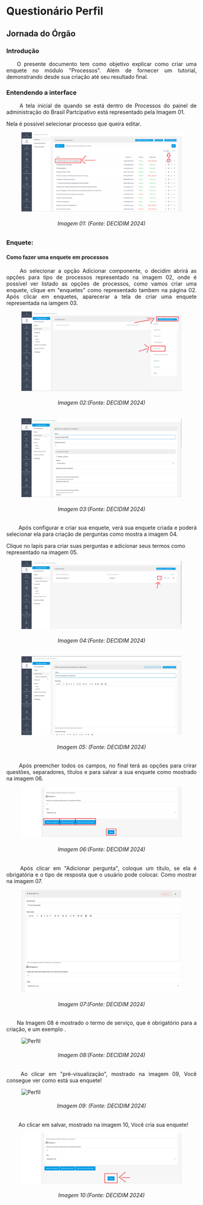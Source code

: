 # Questionário Perfil

## Jornada do Órgão

### Introdução
<p align="justify">
&emsp;&emsp;O presente documento tem como objetivo explicar como criar uma enquete no módulo "Processos". Além de fornecer um tutorial, demonstrando desde sua criação até seu resultado final.
</p>

### Entendendo a interface
<p align="justify">
&emsp;&emsp; A tela inicial de quando se está dentro de Processos do painel de administração do Brasil Partcipativo está representado pela Imagem 01.
</p>Nela é possível selecionar processo que queira editar.

<figure markdown>
<img src= "../../assetsTutoriais/Perfil/enquete_obg.png" alt="Perfil" style="float: none; margin: auto"> 
</figure>
<p align="justify">
<h6 align = "center">Imagem 01: (Fonte: DECIDIM 2024)
</p></h6>

### Enquete:

#### Como fazer uma enquete em processos

<p align="justify">
&emsp;&emsp; Ao selecionar a opção Adicionar componente, o decidim abrirá as opções para tipo de processos representado na imagem 02, onde é possível ver listado as opções de processos, como vamos criar uma enquete, clique em "enquetes" como representado tambem na página 02. Após clicar em enquetes, aparecerar a tela de criar uma enquete representada na iamgem 03.
</p>

<figure markdown>
<img src= "../../assetsTutoriais/Perfil/criando_enquete_em_processos.png" alt-="Perfil" style="float: none; margin: auto"> 
</figure>
<p align="justify">
<h6 align = "center">Imagem 02:(Fonte: DECIDIM 2024)
</p></h6>

<figure markdown>
<img src= "../../assetsTutoriais/Perfil/enquete_criada.png"  alt-="Perfil" style="float: none; margin: auto" style="float: none; margin: auto"> 
</figure>
<p align="justify">
<h6 align = "center">Imagem 03:(Fonte: DECIDIM 2024)
</p></h6>

<p align="justify">
&emsp;&emsp; Após configurar e criar sua enquete, verá sua enquete criada e poderá selecionar ela para criação de perguntas como mostra a imagem 04.
</p> Clique no lapís para criar suas perguntas e adicionar seus termos como representado na imagem 05.

<figure markdown>
<img src= "../../assetsTutoriais/Perfil/Criar_questao.png" style="float: none; margin: auto" alt="Perfil" style="float: none; margin: auto"> 
</figure>
<p align="justify">
<h6 align = "center">Imagem 04:(Fonte: DECIDIM 2024)
</p></h6>
<figure markdown>
<img src= "../../assetsTutoriais/Perfil/criando.png"  alt-="Perfil" style="float: none; margin: auto"> 
</figure>
<p align="justify">
<h6 align = "center">Imagem 05: (Fonte: DECIDIM 2024)
</p></h6>

<p align="justify">
&emsp;&emsp; Após preencher todos os campos, no final terá as opções para crirar questões, separadores, títulos e para salvar a sua enquete como mostrado na imagem 06.
</p>

<figure markdown>
<img src= "../../assetsTutoriais/Perfil/salvando_a_enquete.png" alt="Perfil" style="float: none; margin: auto"> 
</figure>
<p align="justify">
<h6 align = "center">Imagem 06:(Fonte: DECIDIM 2024)
</p></h6>

<p align="justify">
&emsp;&emsp; Após clicar em "Adicionar pergunta", coloque um título, se ela é obrigatória e o tipo de resposta que o usuário pode colocar. Como mostrar na imagem 07.
</p>

<figure markdown>
<img src= "../../assetsTutoriais/Perfil/PrimeiraQuestao.png" alt="Perfil" style="float: none; margin: auto"> 
</figure>
<p align="justify">
<h6 align = "center">Imagem 07:(Fonte: DECIDIM 2024)
</p></h6>

<p align="justify">
&emsp;&emsp;Na Imagem 08 é mostrado o termo de serviço, que é obrigatório para a criação, e um exemplo .
</p>
<figure markdown>
<img src= "../../assetsTutoriais/Perfil/TermosDeServiço.png" alt="Perfil" style="float: none; margin: auto"> 
</figure>
<p align="justify">
<h6 align = "center">Imagem 08:(Fonte: DECIDIM 2024)
</p></h6>

<p align="justify">
&emsp;&emsp; Ao clicar em "pré-visualização", mostrado na imagem 09, Você consegue ver como está sua enquete! 
</p>
<figure markdown>
<img src= "../../assetsTutoriais/Perfil/PréVisu.png" alt="Perfil" style="float: none; margin: auto"> 
</figure>
<p align="justify">
<h6 align = "center">Imagem 09: (Fonte: DECIDIM 2024)
</p></h6>

<p align="justify">
&emsp;&emsp;  Ao clicar em salvar, mostrado na imagem 10, Você cria sua enquete! 
</p>

<figure markdown>
<img src= "../../assetsTutoriais/Perfil/Salvando.png" alt="Perfil" style="float: none; margin: auto"> 
</figure>
<p align="justify">
<h6 align = "center">Imagem 10:(Fonte: DECIDIM 2024)
</p></h6>